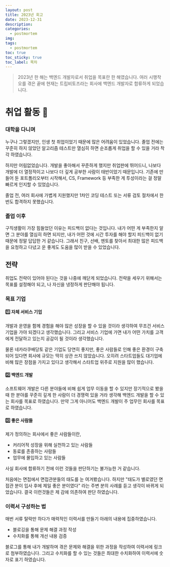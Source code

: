 ```yaml
---
layout: post
title: 2023년 회고
date: 2023-12-31
description: 
categories:
  - postmortem
img: 
tags:
  - postmortem
toc: true
toc_sticky: true
toc_label: 목차
---
```


> 2023년 한 해는 백엔드 개발자로서 취업을 목표란 한 해였습니다. 여러 시행착오를 겪은 끝에 현재는 트립비토즈라는 회사에 백엔드 개발자로 합류하게 되었습니다.

# 취업 활동 💼

### 대학을 다니며

누구나 그렇겠지만, 인생 첫 취업이었기 때문에 많은 어려움이 있었습니다. 졸업 전에는 꾸준히 하지 않았던 알고리즘 테스트만 열심히 하면 순조롭게 취업을 할 수 있을 거라 착각 하였습니다.

하지만 어림없었습니다. 개발을 좋아해서 꾸준하게 했지만 취업판에 뛰어드니, 나보다 개발에 더 열정적이고 나보다 더 깊게 공부한 사람이 태반이었기 때문입니다. 기존에 만들어 둔 포트폴리오부터 시작해서, CS, Framework 등 부족한 게 투성이라는 걸 정말 빠르게 인지할 수 있었습니다. 

졸업 전, 여러 회사에 가볍게 지원했지만 1차인 코딩 테스트 또는 서류 검토 절차에서 한 번도 합격하지 못했습니다. 

### 졸업 이후

구직생활이 가장 힘들었던 이유는 피드백이 없다는 것입니다. 내가 어떤 게 부족한지 알면 그 분야를 열심히 하면 되지만, 내가 어떤 것에 시간 투자를 해야 할지 피드백이 없기 때문에 정말 답답한 거 같습니다. 그래서 친구, 선배, 멘토를 찾아서 최대한 많은 피드백을 요청하고 다녔고 운 좋게도 도움을 많이 받을 수 있었습니다.

## 전략

취업도 전략이 있어야 된다는 것을 나중에 깨닫게 되었습니다. 전략을 세우기 위해서는 목표를 설정해야 되고, 나 자신을 냉정하게 판단해야 됩니다.

### 목표 기업

#### 1️⃣ 자체 서비스 기업

개발과 운영을 함께 경험을 해야 많은 성장을 할 수 있을 것이라 생각하여 무조건 서비스 기업을 가야 되겠다고 생각했습니다. 그리고 서비스 기업에 가면 내가 어떤 가치를 고객에게 전달하고 있는지 공감이 될 것이라 생각했습니다. 

물론 네카라쿠배당토 같은 기업도 당연히 좋지만, 좋은 사람들로 인해 좋은 환경이 구축되어 있다면 회사에 규모는 딱히 상관 쓰지 않았습니다. 오히려 스타트업들도 대기업에 비해 많은 장점을 가지고 있다고 생각해서 스타트업 위주로 지원을 많이 했습니다.

#### 2️⃣ 백엔드 개발

소프트웨어 개발은 다른 분야들에 비해 쉽게 업무 이동을 할 수 있지만 장기적으로 봤을 때 한 분야를 꾸준히 깊게 한 사람이 더 경쟁력 있을 거라 생각해 백엔드 개발을 할 수 있는 회사를 목표로 하였습니다. 만약 그게 아니어도 백엔드 개발이 주 업무인 회사를 목표로 하였습니다.

#### 3️⃣ 좋은 사람들

제가 정의하는 회사에서 좋은 사람들이란,

- 커리어적 성장을 위해 실천하고 있는 사람들
- 동료를 존중하는 사람들
- 업무에 몰입하고 있는 사람들

사실 회사에 합류하기 전에 이런 것들을 판단하기는 불가능한 거 같습니다.

처음에는 면접에서 면접관분들의 태도를 눈 여겨봤습니다. 하지만 "태도가 별로였던 면접관 분이 입사 후에 제일 좋은 분이였다" 라는 주변 분의 사례를 듣고 생각이 바뀌게 되었습니다. 결국 이런것들은 제 감에 의존하여 판단 하였습니다.

### 이력서 구성하는 법

매번 서류 탈락만 하다가 매력적인 이력서를 만들기 아래의 내용에 집중하였습니다.

- 블로깅을 통해 문제 해결 과정 작성
- 수치화를 통해 개선 내용 검증

블로그를 통해 내가 개발하며 겪은 문제와 해결을 위한 과정을 작성하여 이력서에 링크로 첨부하였습니다. 그리고 수치화를 할 수 있는 것들은 최대한 수치화하여 이력서에 숫자로 표기 하였습니다.

